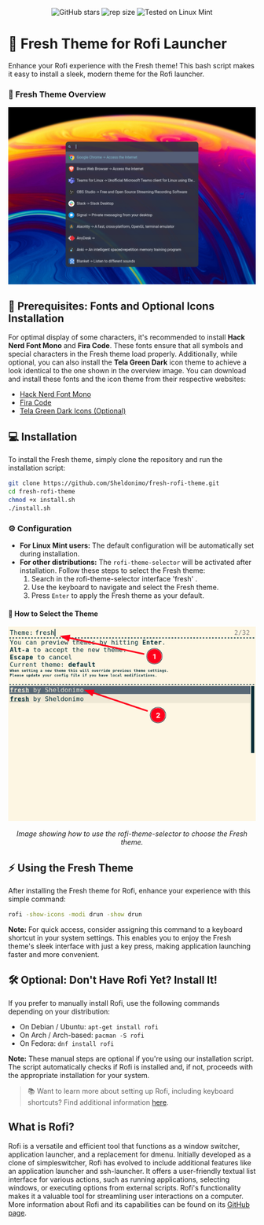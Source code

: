 <div align="center" class="tip" markdown="1" style>

![GitHub stars](https://img.shields.io/github/stars/Sheldonimo/fresh-rofi-theme) ![rep size](https://img.shields.io/github/repo-size/Sheldonimo/fresh-rofi-theme) ![Tested on Linux Mint](https://img.shields.io/badge/Tested%20on-linux_mint-brightgreen)

</div>

# 🌟 Fresh Theme for Rofi Launcher
Enhance your Rofi experience with the Fresh theme! This bash script makes it easy to install a sleek, modern theme for the Rofi launcher.

### :rocket: Fresh Theme Overview
<div align="center" class="tip" markdown="1" style>

![Fresh theme](images/fresh-theme.png)

</div>

## :star2: Prerequisites: Fonts and Optional Icons Installation

For optimal display of some characters, it's recommended to install **Hack Nerd Font Mono** and **Fira Code**. These fonts ensure that all symbols and special characters in the Fresh theme load properly. Additionally, while optional, you can also install the **Tela Green Dark** icon theme to achieve a look identical to the one shown in the overview image. You can download and install these fonts and the icon theme from their respective websites:

- [Hack Nerd Font Mono](https://www.nerdfonts.com/font-downloads)
- [Fira Code](https://github.com/tonsky/FiraCode)
- [Tela Green Dark Icons (Optional)](https://github.com/vinceliuice/Tela-icon-theme)

## :computer: Installation

To install the Fresh theme, simply clone the repository and run the installation script:
```bash
git clone https://github.com/Sheldonimo/fresh-rofi-theme.git
cd fresh-rofi-theme
chmod +x install.sh
./install.sh
```
### :gear: Configuration

- **For Linux Mint users:** The default configuration will be automatically set during installation.
- **For other distributions:** The `rofi-theme-selector` will be activated after installation. Follow these steps to select the Fresh theme:
  1. Search in the rofi-theme-selector interface 'fresh' .
  2. Use the keyboard to navigate and select the Fresh theme.
  3. Press `Enter` to apply the Fresh theme as your default.

#### 📸 How to Select the Theme
<div align="center">

![Fresh theme](images/rofi-theme-selector.png)

*Image showing how to use the rofi-theme-selector to choose the Fresh theme.*

</div>

## :zap: Using the Fresh Theme

After installing the Fresh theme for Rofi, enhance your experience with this simple command:

```bash
rofi -show-icons -modi drun -show drun
```

**Note:** For quick access, consider assigning this command to a keyboard shortcut in your system settings. This enables you to enjoy the Fresh theme's sleek interface with just a key press, making application launching faster and more convenient.

## 🛠 Optional: Don't Have Rofi Yet? Install It!

If you prefer to manually install Rofi, use the following commands depending on your distribution:

- On Debian / Ubuntu: `apt-get install rofi`
- On Arch / Arch-based: `pacman -S rofi`
- On Fedora: `dnf install rofi`

**Note:** These manual steps are optional if you're using our installation script. The script automatically checks if Rofi is installed and, if not, proceeds with the appropriate installation for your system.

> 📚 Want to learn more about setting up Rofi, including keyboard shortcuts? Find additional information [here](https://github.com/davatorium/rofi).


## What is Rofi?

Rofi is a versatile and efficient tool that functions as a window switcher, application launcher, and a replacement for dmenu. Initially developed as a clone of simpleswitcher, Rofi has evolved to include additional features like an application launcher and ssh-launcher. It offers a user-friendly textual list interface for various actions, such as running applications, selecting windows, or executing options from external scripts. Rofi's functionality makes it a valuable tool for streamlining user interactions on a computer. More information about Rofi and its capabilities can be found on its [GitHub page](https://github.com/davatorium/rofi).

